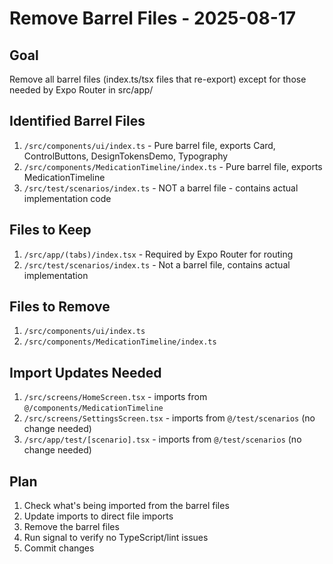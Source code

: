 # Remove Barrel Files - 2025-08-17

## Goal

Remove all barrel files (index.ts/tsx files that re-export) except for those needed by Expo Router in src/app/

## Identified Barrel Files

1. `/src/components/ui/index.ts` - Pure barrel file, exports Card, ControlButtons, DesignTokensDemo, Typography
2. `/src/components/MedicationTimeline/index.ts` - Pure barrel file, exports MedicationTimeline
3. `/src/test/scenarios/index.ts` - NOT a barrel file - contains actual implementation code

## Files to Keep

1. `/src/app/(tabs)/index.tsx` - Required by Expo Router for routing
2. `/src/test/scenarios/index.ts` - Not a barrel file, contains actual implementation

## Files to Remove

1. `/src/components/ui/index.ts`
2. `/src/components/MedicationTimeline/index.ts`

## Import Updates Needed

1. `/src/screens/HomeScreen.tsx` - imports from `@/components/MedicationTimeline`
2. `/src/screens/SettingsScreen.tsx` - imports from `@/test/scenarios` (no change needed)
3. `/src/app/test/[scenario].tsx` - imports from `@/test/scenarios` (no change needed)

## Plan

1. Check what's being imported from the barrel files
2. Update imports to direct file imports
3. Remove the barrel files
4. Run signal to verify no TypeScript/lint issues
5. Commit changes
